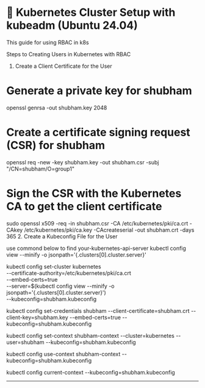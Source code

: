 
# 🧱 Kubernetes Cluster Setup with kubeadm (Ubuntu 24.04)

This guide for using RBAC in k8s


Steps to Creating Users in Kubernetes with RBAC
1. Create a Client Certificate for the User
# Generate a private key for shubham
openssl genrsa -out shubham.key 2048
# Create a certificate signing request (CSR) for shubham
openssl req -new -key shubham.key -out shubham.csr -subj "/CN=shubham/O=group1"
# Sign the CSR with the Kubernetes CA to get the client certificate
sudo openssl x509 -req -in shubham.csr -CA /etc/kubernetes/pki/ca.crt -CAkey
/etc/kubernetes/pki/ca.key -CAcreateserial -out shubham.crt -days 365
2. Create a Kubeconfig File for the User

use commond below to find your-kubernetes-api-server
kubectl config view --minify -o jsonpath='{.clusters[0].cluster.server}'

kubectl config set-cluster kubernetes \
  --certificate-authority=/etc/kubernetes/pki/ca.crt \
  --embed-certs=true \
  --server=$(kubectl config view --minify -o jsonpath='{.clusters[0].cluster.server}') \
  --kubeconfig=shubham.kubeconfig

kubectl config set-credentials shubham --client-certificate=shubham.crt --client-key=shubham.key --embed-certs=true --kubeconfig=shubham.kubeconfig


kubectl config set-context shubham-context --cluster=kubernetes --user=shubham --kubeconfig=shubham.kubeconfig

kubectl config use-context shubham-context --kubeconfig=shubham.kubeconfig

kubectl config current-context --kubeconfig=shubham.kubeconfig

---

